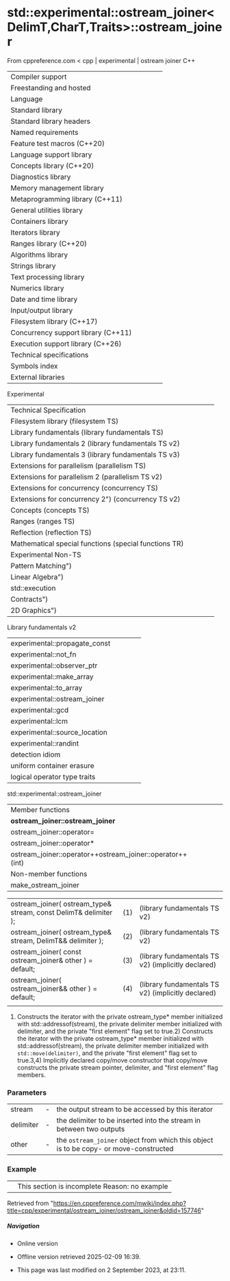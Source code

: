 # std::experimental::ostream_joiner<DelimT,CharT,Traits>::ostream_joiner

From cppreference.com
< cpp‎ | experimental‎ | ostream joiner
C++

|  |  |  |  |  |
| --- | --- | --- | --- | --- |
| Compiler support | | | | |
| Freestanding and hosted | | | | |
| Language | | | | |
| Standard library | | | | |
| Standard library headers | | | | |
| Named requirements | | | | |
| Feature test macros (C++20) | | | | |
| Language support library | | | | |
| Concepts library (C++20) | | | | |
| Diagnostics library | | | | |
| Memory management library | | | | |
| Metaprogramming library (C++11) | | | | |
| General utilities library | | | | |
| Containers library | | | | |
| Iterators library | | | | |
| Ranges library (C++20) | | | | |
| Algorithms library | | | | |
| Strings library | | | | |
| Text processing library | | | | |
| Numerics library | | | | |
| Date and time library | | | | |
| Input/output library | | | | |
| Filesystem library (C++17) | | | | |
| Concurrency support library (C++11) | | | | |
| Execution support library (C++26) | | | | |
| Technical specifications | | | | |
| Symbols index | | | | |
| External libraries | | | | |

Experimental

|  |  |  |  |  |
| --- | --- | --- | --- | --- |
| Technical Specification | | | | |
| Filesystem library (filesystem TS) | | | | |
| Library fundamentals (library fundamentals TS) | | | | |
| Library fundamentals 2 (library fundamentals TS v2) | | | | |
| Library fundamentals 3 (library fundamentals TS v3) | | | | |
| Extensions for parallelism (parallelism TS) | | | | |
| Extensions for parallelism 2 (parallelism TS v2) | | | | |
| Extensions for concurrency (concurrency TS) | | | | |
| Extensions for concurrency 2") (concurrency TS v2) | | | | |
| Concepts (concepts TS) | | | | |
| Ranges (ranges TS) | | | | |
| Reflection (reflection TS) | | | | |
| Mathematical special functions (special functions TR) | | | | |
| Experimental Non-TS | | | | |
| Pattern Matching") | | | | |
| Linear Algebra") | | | | |
| std::execution | | | | |
| Contracts") | | | | |
| 2D Graphics") | | | | |

Library fundamentals v2

|  |  |  |  |  |
| --- | --- | --- | --- | --- |
| experimental::propagate_const | | | | |
| experimental::not_fn | | | | |
| experimental::observer_ptr | | | | |
| experimental::make_array | | | | |
| experimental::to_array | | | | |
| experimental::ostream_joiner | | | | |
| experimental::gcd | | | | |
| experimental::lcm | | | | |
| experimental::source_location | | | | |
| experimental::randint | | | | |
| detection idiom | | | | |
| uniform container erasure | | | | |
| logical operator type traits | | | | |

std::experimental::ostream_joiner

|  |  |  |  |  |
| --- | --- | --- | --- | --- |
| Member functions | | | | |
| ****ostream_joiner::ostream_joiner**** | | | | |
| ostream_joiner::operator= | | | | |
| ostream_joiner::operator\* | | | | |
| ostream_joiner::operator++ostream_joiner::operator++(int) | | | | |
| Non-member functions | | | | |
| make_ostream_joiner | | | | |

|  |  |  |
| --- | --- | --- |
| ostream_joiner( ostream_type& stream, const DelimT& delimiter ); | (1) | (library fundamentals TS v2) |
| ostream_joiner( ostream_type& stream, DelimT&& delimiter ); | (2) | (library fundamentals TS v2) |
| ostream_joiner( const ostream_joiner& other ) = default; | (3) | (library fundamentals TS v2)  (implicitly declared) |
| ostream_joiner( ostream_joiner&& other ) = default; | (4) | (library fundamentals TS v2)  (implicitly declared) |
|  |  |  |

1) Constructs the iterator with the private ostream_type\* member initialized with std::addressof(stream), the private delimiter member initialized with delimiter, and the private "first element" flag set to true.2) Constructs the iterator with the private ostream_type\* member initialized with std::addressof(stream), the private delimiter member initialized with `std::move(delimiter)`, and the private "first element" flag set to true.3,4) Implicitly declared copy/move constructor that copy/move constructs the private stream pointer, delimiter, and "first element" flag members.

### Parameters

|  |  |  |
| --- | --- | --- |
| stream | - | the output stream to be accessed by this iterator |
| delimiter | - | the delimiter to be inserted into the stream in between two outputs |
| other | - | the `ostream_joiner` object from which this object is to be copy- or move-constructed |

### Example

|  |  |
| --- | --- |
|  | This section is incomplete Reason: no example |

Retrieved from "<https://en.cppreference.com/mwiki/index.php?title=cpp/experimental/ostream_joiner/ostream_joiner&oldid=157746>"

##### Navigation

- Online version
- Offline version retrieved 2025-02-09 16:39.

- This page was last modified on 2 September 2023, at 23:11.